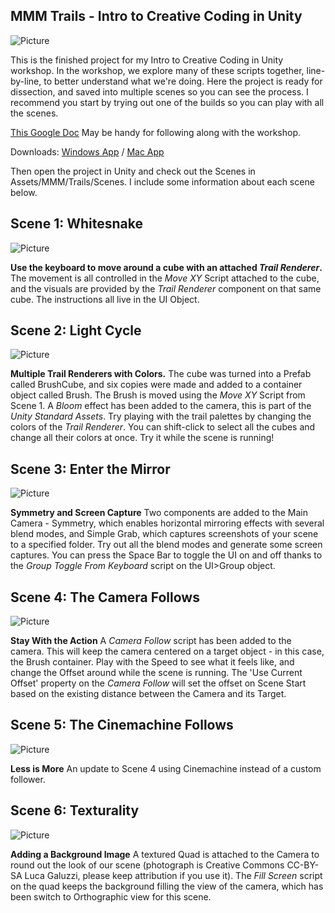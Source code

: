 ## MMM Trails - Intro to Creative Coding in Unity

![Picture](http://i.imgur.com/ptoFNcM.jpg)

This is the finished project for my Intro to Creative Coding in Unity workshop. In the workshop, we explore many of these scripts together, line-by-line, to better understand what we're doing. Here the project is ready for dissection, and saved into multiple scenes so you can see the process. I recommend you start by trying out one of the builds so you can play with all the scenes.

[This Google Doc](https://docs.google.com/document/d/1PFHpDHGMTXW40saqPOPe3QG4Guwzn2uvzkhS7Irt9aI) May be handy for following along with the workshop.

Downloads: [Windows App](https://github.com/momo-the-monster/workshop-trails/releases/download/1.0/workshop-trails-v1.0-win.zip)
 / [Mac App](https://github.com/momo-the-monster/workshop-trails/releases/download/1.0/workshop-trails-v1.0-mac.zip)

Then open the project in Unity and check out the Scenes in Assets/MMM/Trails/Scenes. I include some information about each scene below.

## Scene 1: Whitesnake
![Picture](http://i.imgur.com/3ntftcw.jpg)

**Use the keyboard to move around a cube with an attached _Trail Renderer_.**
The movement is all controlled in the *Move XY* Script attached to the cube, and the visuals are provided by the *Trail Renderer* component on that same cube. The instructions all live in the UI Object.

## Scene 2: Light Cycle
![Picture](http://i.imgur.com/tmh6pVs.jpg)

**Multiple Trail Renderers with Colors.**
The cube was turned into a Prefab called BrushCube, and six copies were made and added to a container object called Brush. The Brush is moved using the *Move XY* Script from Scene 1. A *Bloom* effect has been added to the camera, this is part of the *Unity Standard Assets*. Try playing with the trail palettes by changing the colors of the *Trail Renderer*. You can shift-click to select all the cubes and change all their colors at once. Try it while the scene is running!

## Scene 3: Enter the Mirror
![Picture](http://i.imgur.com/D9I6wHP.jpg)

**Symmetry and Screen Capture**
Two components are added to the Main Camera - Symmetry, which enables horizontal mirroring effects with several blend modes, and Simple Grab, which captures screenshots of your scene to a specified folder. Try out all the blend modes and generate some screen captures. You can press the Space Bar to toggle the UI on and off thanks to the *Group Toggle From Keyboard* script on the UI>Group object.

## Scene 4: The Camera Follows
![Picture](http://i.imgur.com/vtGDqyG.jpg)

**Stay With the Action**
A *Camera Follow* script has been added to the camera. This will keep the camera centered on a target object - in this case, the Brush container. Play with the Speed to see what it feels like, and change the Offset around while the scene is running. The 'Use Current Offset' property on the *Camera Follow* will set the offset on Scene Start based on the existing distance between the Camera and its Target.

## Scene 5: The Cinemachine Follows
![Picture](http://i.imgur.com/vtGDqyG.jpg)

**Less is More**
An update to Scene 4 using Cinemachine instead of a custom follower.

## Scene 6: Texturality
![Picture](http://i.imgur.com/3CY8lM2.jpg)

**Adding a Background Image**
A textured Quad is attached to the Camera to round out the look of our scene (photograph is Creative Commons CC-BY-SA Luca Galuzzi, please keep attribution if you use it). The *Fill Screen* script on the quad keeps the background filling the view of the camera, which has been switch to Orthographic view for this scene.
